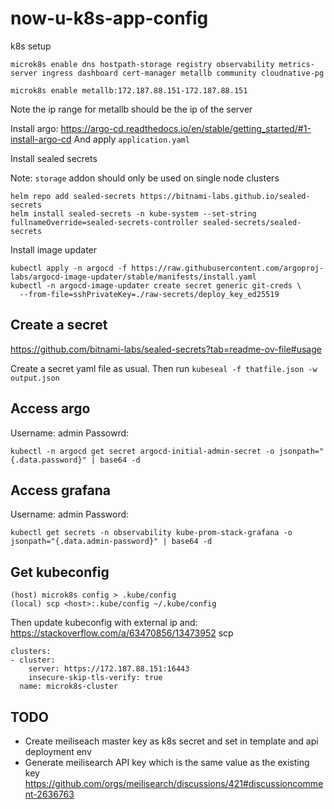 # now-u-k8s-app-config

k8s setup

```
microk8s enable dns hostpath-storage registry observability metrics-server ingress dashboard cert-manager metallb community cloudnative-pg

microk8s enable metallb:172.187.88.151-172.187.88.151
```



Note the ip range for metallb should be the ip of the server

Install argo: https://argo-cd.readthedocs.io/en/stable/getting_started/#1-install-argo-cd
And apply `application.yaml`

Install sealed secrets

Note: `storage` addon should only be used on single node clusters
```
helm repo add sealed-secrets https://bitnami-labs.github.io/sealed-secrets
helm install sealed-secrets -n kube-system --set-string fullnameOverride=sealed-secrets-controller sealed-secrets/sealed-secrets
```

Install image updater
```
kubectl apply -n argocd -f https://raw.githubusercontent.com/argoproj-labs/argocd-image-updater/stable/manifests/install.yaml
kubectl -n argocd-image-updater create secret generic git-creds \
  --from-file=sshPrivateKey=./raw-secrets/deploy_key_ed25519
```

## Create a secret

https://github.com/bitnami-labs/sealed-secrets?tab=readme-ov-file#usage

Create a secret yaml file as usual. Then run `kubeseal -f thatfile.json -w output.json`

## Access argo

Username: admin
Passowrd:
```
kubectl -n argocd get secret argocd-initial-admin-secret -o jsonpath="{.data.password}" | base64 -d
```

## Access grafana

Username: admin
Password:
```
kubectl get secrets -n observability kube-prom-stack-grafana -o jsonpath="{.data.admin-password}" | base64 -d
```

## Get kubeconfig

```
(host) microk8s config > .kube/config
(local) scp <host>:.kube/config ~/.kube/config
```
Then update kubeconfig with external ip and:
https://stackoverflow.com/a/63470856/13473952
scp

```
clusters:
- cluster:
    server: https://172.187.88.151:16443
    insecure-skip-tls-verify: true
  name: microk8s-cluster
```

## TODO

- Create meiliseach master key as k8s secret and set in template and api deployment env
- Generate meilisearch API key which is the same value as the existing key https://github.com/orgs/meilisearch/discussions/421#discussioncomment-2636763
